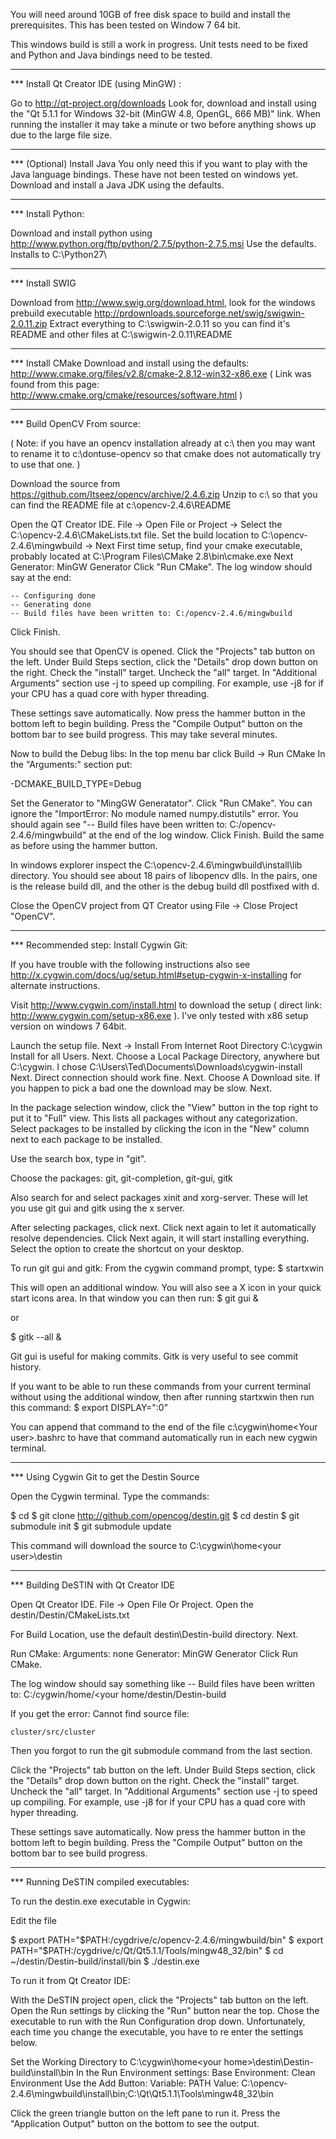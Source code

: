 You will need around 10GB of free disk space to build and install the prerequisites. This has been tested on Window 7 64 bit.

This windows build is still a work in progress. Unit tests need to be fixed and Python and Java bindings need to be tested.

***************************
*** Install Qt Creator IDE (using MinGW) :

Go to http://qt-project.org/downloads
Look for, download and install using the "Qt 5.1.1 for Windows 32-bit (MinGW 4.8, OpenGL, 666 MB)" link. When running the installer it may take a minute or two before anything shows up due to the large file size. 


***************************
*** (Optional) Install Java
You only need this if you want to play with the Java language bindings. These have not been tested on windows yet.
Download and install a Java JDK using the defaults.

***************************
*** Install Python:

Download and install python using http://www.python.org/ftp/python/2.7.5/python-2.7.5.msi
Use the defaults. Installs to C:\Python27\

***************************
*** Install SWIG

Download from http://www.swig.org/download.html, look for the windows prebuild executable http://prdownloads.sourceforge.net/swig/swigwin-2.0.11.zip
Extract everything to C:\swigwin-2.0.11 so you can find it's README and other files at C:\swigwin-2.0.11\README

***************************
*** Install CMake
Download and install using the defaults: http://www.cmake.org/files/v2.8/cmake-2.8.12-win32-x86.exe
( Link was found from this page: http://www.cmake.org/cmake/resources/software.html )

***************************
*** Build OpenCV From source:

( Note: if you have an opencv installation already at c:\ then you may want to rename it to c:\dontuse-opencv so that cmake does not automatically try to use that one. )

Download the source from https://github.com/Itseez/opencv/archive/2.4.6.zip
Unzip to c:\ so that you can find the README file at c:\opencv-2.4.6\README

Open the QT Creator IDE.
File -> Open File or Project -> Select the C:\opencv-2.4.6\CMakeLists.txt file.
Set the build location to C:\opencv-2.4.6\mingwbuild -> Next
First time setup, find your cmake executable, probably located at C:\Program Files\CMake 2.8\bin\cmake.exe 
Next
Generator: MinGW Generator
Click "Run CMake". 
The log window should say at the end:

	-- Configuring done
	-- Generating done
	-- Build files have been written to: C:/opencv-2.4.6/mingwbuild

Click Finish.

You should see that OpenCV is opened. Click the "Projects" tab button on the left.
Under Build Steps section, click the "Details" drop down button on the right. Check the "install" target. Uncheck the "all" target. In "Additional Arguments" section use -j to speed up compiling. For example, use -j8 for if your CPU has a quad core with hyper threading.

These settings save automatically. Now press the hammer button in the bottom left to begin building. Press the "Compile Output" button on the bottom bar to see build progress. This may take several minutes.

Now to build the Debug libs:
In the top menu bar click Build -> Run CMake
In the "Arguments:" section put:

-DCMAKE_BUILD_TYPE=Debug
 
Set the Generator to "MingGW Generatator". Click "Run CMake". You can ignore the "ImportError: No module named numpy.distutils" error. You should again see "-- Build files have been written to: C:/opencv-2.4.6/mingwbuild" at the end of the log window. Click Finish. Build the same as before using the hammer button.

In windows explorer inspect the C:\opencv-2.4.6\mingwbuild\install\lib directory. You should see about 18 pairs of libopencv dlls. In the pairs, one is the release build dll, and the other is the debug build dll postfixed with d.

Close the OpenCV project from QT Creator using File -> Close Project "OpenCV".

******************************************
*** Recommended step: Install Cygwin Git:

If you have trouble with the following instructions also see http://x.cygwin.com/docs/ug/setup.html#setup-cygwin-x-installing for alternate instructions.

Visit http://www.cygwin.com/install.html to download the setup ( direct link: http://www.cygwin.com/setup-x86.exe ). I've only tested with x86 setup version on windows 7 64bit.

Launch the setup file.
Next -> Install From Internet
Root Directory C:\cygwin 
Install for all Users.
Next.
Choose a Local Package Directory, anywhere but C:\cygwin. I chose C:\Users\Ted\Documents\Downloads\cygwin-install
Next.
Direct connection should work fine. 
Next.
Choose A Download site. If you happen to pick a bad one the download may be slow.
Next.

In the package selection window, click the "View" button in the top right to put it to "Full" view. This lists all packages without any categorization. Select packages to be installed by clicking the icon in the "New" column next to each package to be installed.

Use the search box, type in "git". 

Choose the packages:
git, git-completion, git-gui, gitk

Also search for and select packages xinit and xorg-server. These will let you use git gui and gitk using the x server.

After selecting packages, click next. Click next again to let it automatically resolve dependencies. 
Click Next again, it will start installing everything. 
Select the option to create the shortcut on your desktop.

To run git gui and gitk:
From the cygwin command prompt, type:
$ startxwin

This will open an additional window. You will also see a X icon in your quick start icons area.
In that window you can then run:
$ git gui &

or 

$ gitk --all &

Git gui is useful for making commits. Gitk is very useful to see commit history. 

If you want to be able to run these commands from your current terminal without using the additional window, then after running startxwin then run this command:
$ export DISPLAY=":0"

You can append that command to the end of the file c:\cygwin\home\<Your user>\.bashrc to have that command automatically run in each new cygwin terminal.

*********************************************
*** Using Cygwin Git to get the Destin Source

Open the Cygwin terminal.
Type the commands:

$ cd
$ git clone http://github.com/opencog/destin.git
$ cd destin
$ git submodule init
$ git submodule update

This command will download the source to 
C:\cygwin\home\<your user>\destin

*********************************************
*** Building DeSTIN with Qt Creator IDE

Open Qt Creator IDE.
File -> Open File Or Project. Open the destin/Destin/CMakeLists.txt

For Build Location, use the default destin\Destin-build directory. Next.

Run CMake: 
	Arguments: none
	Generator: MinGW Generator
	Click Run CMake.

The log window should say something like
-- Build files have been written to: C:/cygwin/home/<your home/destin/Destin-build

If you get the error:
Cannot find source file:

    cluster/src/cluster
	
Then you forgot to run the git submodule command from the last section.

Click the "Projects" tab button on the left.
Under Build Steps section, click the "Details" drop down button on the right. Check the "install" target. Uncheck the "all" target. In "Additional Arguments" section use -j to speed up compiling. For example, use -j8 for if your CPU has a quad core with hyper threading.

These settings save automatically. Now press the hammer button in the bottom left to begin building. Press the "Compile Output" button on the bottom bar to see build progress.

*********************************************
*** Running DeSTIN compiled executables:

To run the destin.exe executable in Cygwin:

Edit the file 

$ export PATH="$PATH:/cygdrive/c/opencv-2.4.6/mingwbuild/bin"
$ export PATH="$PATH:/cygdrive/c/Qt/Qt5.1.1/Tools/mingw48_32/bin"
$ cd ~/destin/Destin-build/install/bin
$ ./destin.exe

To run it from Qt Creator IDE:

With the DeSTIN project open, click the "Projects" tab button on the left. 
Open the Run settings by clicking the "Run" button near the top.
Chose the executable to run with the Run Configuration drop down. Unfortunately, each time you change the executable, you have to re enter the settings below.

Set the Working Directory to C:\cygwin\home\<your home>\destin\Destin-build\install\bin
In the Run Environment settings:
	Base Environment: Clean Environment
	Use the Add Button: 
		Variable: PATH 
		Value: C:\opencv-2.4.6\mingwbuild\install\bin;C:\Qt\Qt5.1.1\Tools\mingw48_32\bin


Click the green triangle button on the left pane to run it. Press the "Application Output" button on the bottom to see the output.


